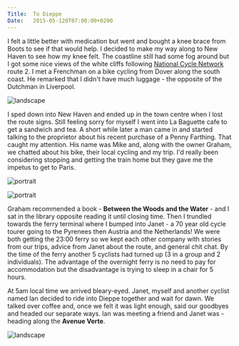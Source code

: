 ```yaml
---
Title:	To Dieppe
Date:	2015-05-120T07:00:00+0200
---
```


I felt a little better with medication but went and bought a knee brace from Boots to see if that would help. I decided to make my way along to New Haven to see how my knee felt. The coastline still had some fog around but I got some nice views of the white cliffs following [National Cycle Network](http://www.sustrans.org.uk/ncn/map/national-cycle-network/about-network) route 2. I met a Frenchman on a bike cycling from Dover along the south coast. He remarked that I didn't have much luggage - the opposite of the Dutchman in Liverpool. 

![landscape](https://farm8.staticflickr.com/7781/16908985413_ceb689c77d.jpg "Coastal flowers")

I sped down into New Haven and ended up in the town centre when I lost the route signs. Still feeling sorry for myself I went into La Baguette cafe to get a sandwich and tea. A short while later a man came in and started talking to the proprietor about his recent purchase of a Penny Farthing. That caught my attention. His name was Mike and, along with the owner Graham, we chatted about his bike, their local cycling and my trip. I'd really been considering stopping and getting the train home but they gave me the impetus to get to Paris. 

![portrait](https://farm1.staticflickr.com/538/19424974396_b1d3d4fc8f_z_d.jpg "Mike")

![portrait](https://farm1.staticflickr.com/561/18830429593_57080f2d57_z_d.jpg "Graham of La Baguette cafe, New Haven")

Graham recommended a book - __Between the Woods and the Water__ - and I sat in the library opposite reading it until closing time. Then I trundled towards the ferry terminal where I bumped into Janet - a 70 year old cycle tourer going to the Pyrenees then Austria and the Netherlands! We were both getting the 23:00 ferry so we kept each other company with stories from our trips, advice from Janet about the route, and general chit chat. By the time of the ferry another 5 cyclists had turned up (3 in a group and 2 individuals). The advantage of the overnight ferry is no need to pay for accommodation but the disadvantage is trying to sleep in a chair for 5 hours. 

At 5am local time we arrived bleary-eyed. Janet, myself and another cyclist named Ian decided to ride into Dieppe together and wait for dawn. We talked over coffee and, once we felt it was light enough, said our goodbyes and headed our separate ways. Ian was meeting a friend and Janet was - heading along the __Avenue Verte__.

![landscape](https://farm1.staticflickr.com/289/19424971986_f4e3ff1b02_z_d.jpg "Janet and Ian")